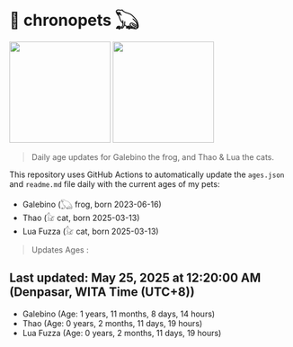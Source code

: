 # 🐾 chronopets 𓆏
<img src="https://github.com/user-attachments/assets/802b3632-7c4b-4232-a3a0-8b1d8fa6f04d" widht=180 height=180 >
<img src="https://github.com/user-attachments/assets/16687005-7ebb-4607-be57-0c8e528fed06" widht=180 height=180 >

> Daily age updates for Galebino the frog, and Thao & Lua the cats.

This repository uses GitHub Actions to automatically update the `ages.json` and `readme.md` file daily with the current ages of my pets: <br>
- Galebino (𓆏 frog, born 2023-06-16)
- Thao (𓃠 cat, born 2025-03-13)
- Lua Fuzza (𓃠 cat, born 2025-03-13)

> Updates Ages :

## Last updated: May 25, 2025 at 12:20:00 AM (Denpasar, WITA Time (UTC+8))

- Galebino (Age: 1 years, 11 months, 8 days, 14 hours)
- Thao (Age: 0 years, 2 months, 11 days, 19 hours)
- Lua Fuzza (Age: 0 years, 2 months, 11 days, 19 hours)

